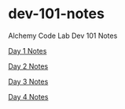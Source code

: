 # dev-101-notes
Alchemy Code Lab Dev 101 Notes

[Day 1 Notes](day-1/notes.md)

[Day 2 Notes](day-2/notes.md)

[Day 3 Notes](day-3/notes.md)

[Day 4 Notes](day-4/notes.md)